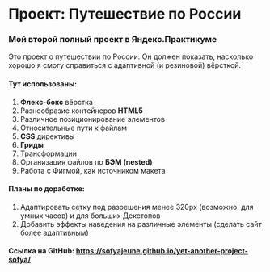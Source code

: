 # Проект: Путешествие по России
### Мой второй полный проект в Яндекс.Практикуме 


Это проект о путешествии по России. Он должен показать, насколько хорошо я смогу справиться с адаптивной (и резиновой) вёрсткой. 


#### Тут использованы:
1. **Флекс-бокс** вёрстка
2. Разнообразие контейнеров **HTML5**
3. Различное позиционирование элементов
4. Относительные пути к файлам
5. **CSS** директивы
6. **Гриды**
7. Трансформации
8. Организация файлов по **БЭМ (nested)**
9. Работа с Фигмой, как источником макета

#### Планы по доработке:
1. Адаптировать сетку под разрешения менее 320px (возможно, для умных часов) и для больших Декстопов
2. Добавить эффекты наведения на различные элементы (сделать сайт более адаптивным)

#### Ссылка на GitHub: https://sofyajeune.github.io/yet-another-project-sofya/